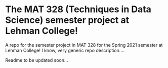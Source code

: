 # The MAT 328 (Techniques in Data Science) semester project at Lehman College!
A repo for the semester project in MAT 328 for the Spring 2021 semester at Lehman College! I know, very generic repo description....

Readme to be updated soon...
